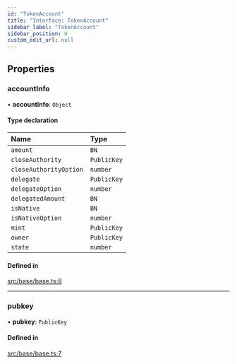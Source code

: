 ```yaml
---
id: "TokenAccount"
title: "Interface: TokenAccount"
sidebar_label: "TokenAccount"
sidebar_position: 0
custom_edit_url: null
---
```


## Properties

### accountInfo

• **accountInfo**: `Object`

#### Type declaration

| Name | Type |
| :------ | :------ |
| `amount` | `BN` |
| `closeAuthority` | `PublicKey` |
| `closeAuthorityOption` | `number` |
| `delegate` | `PublicKey` |
| `delegateOption` | `number` |
| `delegatedAmount` | `BN` |
| `isNative` | `BN` |
| `isNativeOption` | `number` |
| `mint` | `PublicKey` |
| `owner` | `PublicKey` |
| `state` | `number` |

#### Defined in

[src/base/base.ts:8](https://github.com/alpha-defi/raydium-sdk/blob/108ded9/src/base/base.ts#L8)

___

### pubkey

• **pubkey**: `PublicKey`

#### Defined in

[src/base/base.ts:7](https://github.com/alpha-defi/raydium-sdk/blob/108ded9/src/base/base.ts#L7)
